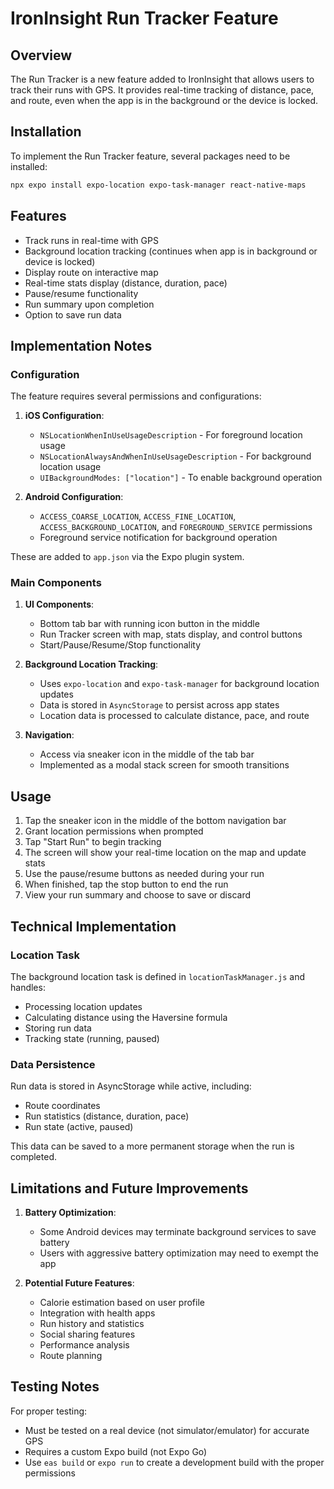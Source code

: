 # IronInsight Run Tracker Feature

## Overview
The Run Tracker is a new feature added to IronInsight that allows users to track their runs with GPS. It provides real-time tracking of distance, pace, and route, even when the app is in the background or the device is locked.

## Installation
To implement the Run Tracker feature, several packages need to be installed:

```bash
npx expo install expo-location expo-task-manager react-native-maps
```

## Features
- Track runs in real-time with GPS
- Background location tracking (continues when app is in background or device is locked)
- Display route on interactive map
- Real-time stats display (distance, duration, pace)
- Pause/resume functionality
- Run summary upon completion
- Option to save run data

## Implementation Notes

### Configuration
The feature requires several permissions and configurations:

1. **iOS Configuration**: 
   - `NSLocationWhenInUseUsageDescription` - For foreground location usage
   - `NSLocationAlwaysAndWhenInUseUsageDescription` - For background location usage
   - `UIBackgroundModes: ["location"]` - To enable background operation

2. **Android Configuration**:
   - `ACCESS_COARSE_LOCATION`, `ACCESS_FINE_LOCATION`, `ACCESS_BACKGROUND_LOCATION`, and `FOREGROUND_SERVICE` permissions
   - Foreground service notification for background operation

These are added to `app.json` via the Expo plugin system.

### Main Components

1. **UI Components**:
   - Bottom tab bar with running icon button in the middle
   - Run Tracker screen with map, stats display, and control buttons
   - Start/Pause/Resume/Stop functionality

2. **Background Location Tracking**:
   - Uses `expo-location` and `expo-task-manager` for background location updates
   - Data is stored in `AsyncStorage` to persist across app states
   - Location data is processed to calculate distance, pace, and route

3. **Navigation**:
   - Access via sneaker icon in the middle of the tab bar
   - Implemented as a modal stack screen for smooth transitions

## Usage

1. Tap the sneaker icon in the middle of the bottom navigation bar
2. Grant location permissions when prompted
3. Tap "Start Run" to begin tracking
4. The screen will show your real-time location on the map and update stats
5. Use the pause/resume buttons as needed during your run
6. When finished, tap the stop button to end the run
7. View your run summary and choose to save or discard

## Technical Implementation

### Location Task
The background location task is defined in `locationTaskManager.js` and handles:
- Processing location updates
- Calculating distance using the Haversine formula
- Storing run data
- Tracking state (running, paused)

### Data Persistence
Run data is stored in AsyncStorage while active, including:
- Route coordinates
- Run statistics (distance, duration, pace)
- Run state (active, paused)

This data can be saved to a more permanent storage when the run is completed.

## Limitations and Future Improvements

1. **Battery Optimization**: 
   - Some Android devices may terminate background services to save battery
   - Users with aggressive battery optimization may need to exempt the app

2. **Potential Future Features**:
   - Calorie estimation based on user profile
   - Integration with health apps
   - Run history and statistics
   - Social sharing features
   - Performance analysis
   - Route planning

## Testing Notes
For proper testing:
- Must be tested on a real device (not simulator/emulator) for accurate GPS
- Requires a custom Expo build (not Expo Go)
- Use `eas build` or `expo run` to create a development build with the proper permissions 